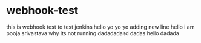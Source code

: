 # webhook-test
this is webhook test to test jenkins
hello yo yo yo 
adding new line
hello i am pooja srivastava
why its not running
dadadadasd
dadas
hello
dadada
